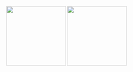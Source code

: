 <a href="https://github.com/anuraghazra/github-readme-stats">
  <img align="left" src="https://github-readme-stats.vercel.app/api?username=o6ivp&theme=default&count_private=true&show_icons=true" style="height: 160px;" />
  <img align="left" src="https://github-readme-stats.vercel.app/api/top-langs/?username=o6ivp&layout=compact&theme=buefy" style="height: 160px">
</a>
